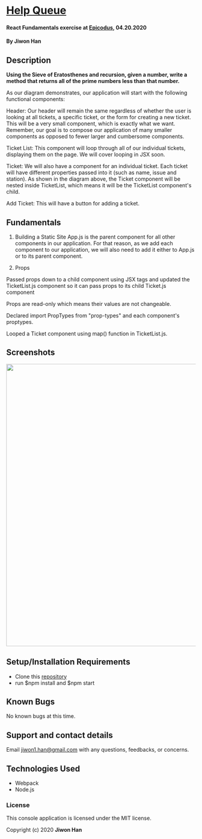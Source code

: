 # [Help Queue](https://github.com/jiwon-seattle/Help-queue-React.git)

#### React Fundamentals exercise at [Epicodus](https://www.epicodus.com/), 04.20.2020

#### By **Jiwon Han**

## Description

**Using the Sieve of Eratosthenes and recursion, given a number, write a method that returns all of the prime numbers less than that number.**

As our diagram demonstrates, our application will start with the following functional components:

Header: Our header will remain the same regardless of whether the user is looking at all tickets, a specific ticket, or the form for creating a new ticket.
This will be a very small component, which is exactly what we want. Remember, our goal is to compose our application of many smaller components as opposed to fewer larger and cumbersome components.

Ticket List: This component will loop through all of our individual tickets, displaying them on the page. We will cover looping in JSX soon.

Ticket: We will also have a component for an individual ticket. Each ticket will have different properties passed into it (such as name, issue and station). As shown in the diagram above, the Ticket component will be nested inside TicketList, which means it will be the TicketList component's child.

Add Ticket: This will have a button for adding a ticket.

## Fundamentals

1. Building a Static Site
App.js is the parent component for all other components in our application. For that reason, as we add each component to our application, we will also need to add it either to App.js or to its parent component.

2. Props

Passed props down to a child component using JSX tags and updated the TicketList.js component so it can pass props to its child Ticket.js component

Props are read-only which means their values are not changeable.

Declared import PropTypes from "prop-types" and each component's proptypes.

Looped a Ticket component using map() function in TicketList.js.
## Screenshots

<image src="src/react.jpg" width="750px" />

## Setup/Installation Requirements

- Clone this [repository](https://github.com/jiwon-seattle/Help-queue-React.git) 
- run $npm install and $npm start

## Known Bugs

No known bugs at this time.

## Support and contact details

Email jiwon1.han@gmail.com with any questions, feedbacks, or concerns.

## Technologies Used

- Webpack
- Node.js

### License

This console application is licensed under the MIT license.

Copyright (c) 2020 **Jiwon Han**
